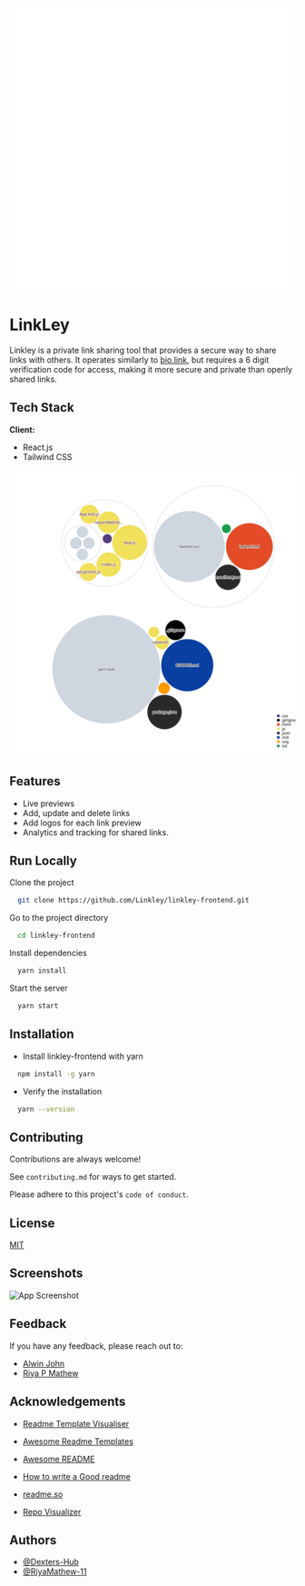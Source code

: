 ![Logo](src/assets/images/logo-stacked-white.png)

# LinkLey

Linkley is a private link sharing tool that provides a secure way to share links with others. It operates similarly to [bio.link](https://bio.link), but requires a 6 digit verification code for access, making it more secure and private than openly shared links.

## Tech Stack

**Client:**

- React.js
- Tailwind CSS

![Visualization of the codebase](./diagram.svg)

## Features

- Live previews
- Add, update and delete links
- Add logos for each link preview
- Analytics and tracking for shared links.

## Run Locally

Clone the project

```bash
  git clone https://github.com/Linkley/linkley-frontend.git
```

Go to the project directory

```bash
  cd linkley-frontend
```

Install dependencies

```bash
  yarn install
```

Start the server

```bash
  yarn start
```

## Installation

- Install linkley-frontend with yarn

```bash
  npm install -g yarn
```

- Verify the installation

```bash
  yarn --version
```

## Contributing

Contributions are always welcome!

See `contributing.md` for ways to get started.

Please adhere to this project's `code of conduct`.

## License

[MIT](https://choosealicense.com/licenses/mit/)

## Screenshots

![App Screenshot](https://via.placeholder.com/468x300?text=App+Screenshot+Here)

## Feedback

If you have any feedback, please reach out to:

- [Alwin John](mailto:alwinjohn231@gmail.com)
- [Riya P Mathew](mailto:riyapmathew2000@gmail.com)

## Acknowledgements

- [Readme Template Visualiser](https://github.com/Dexters-Hub/readme-template-visualizer)

- [Awesome Readme Templates](https://awesomeopensource.com/project/elangosundar/awesome-README-templates)
- [Awesome README](https://github.com/matiassingers/awesome-readme)
- [How to write a Good readme](https://bulldogjob.com/news/449-how-to-write-a-good-readme-for-your-github-project)

- [readme.so](https://github.com/octokatherine/readme.so)

- [Repo Visualizer](https://github.com/githubocto/repo-visualizer)

## Authors

- [@Dexters-Hub](https://github.com/Dexters-Hub)
- [@RiyaMathew-11](https://github.com/RiyaMathew-11)
